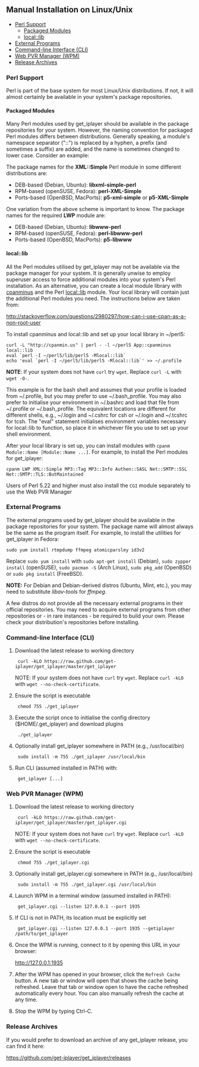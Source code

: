 ## Manual Installation on Linux/Unix

- [Perl Support](#manual-perl)
	- [Packaged Modules](#manual-perl-packaged)
	- [local::lib](#manual-perl-locallib)
- [External Programs](#manual-external-programs)
- [Command-line Interface (CLI)](#manual-cli)
- [Web PVR Manager (WPM)](#manual-wpm)
- [Release Archives](#manual-archives)
	
<a name="manual-perl"></a>
### Perl Support

Perl is part of the base system for most Linux/Unix distributions.  If not, it will almost certainly be available in your system's package repositories.

<a name="manual-perl-packaged"></a>
#### Packaged Modules

Many Perl modules used by get_iplayer should be available in the package repositories for your system.  However, the naming convention for packaged Perl modules differs between distributions.  Generally speaking, a module's namespace separator ("::") is replaced by a hyphen, a prefix (and sometimes a suffix) are added, and the name is sometimes changed to lower case.  Consider an example: 

The package names for the **XML::Simple** Perl module in some different distributions are:

* DEB-based (Debian, Ubuntu): **libxml-simple-perl**
* RPM-based (openSUSE, Fedora): **perl-XML-Simple**
* Ports-based (OpenBSD, MacPorts): **p5-xml-simple** or **p5-XML-Simple**

One variation from the above scheme is important to know.  The package names for the required **LWP** module are:

* DEB-based (Debian, Ubuntu): **libwww-perl**
* RPM-based (openSUSE, Fedora): **perl-libwww-perl**
* Ports-based (OpenBSD, MacPorts): **p5-libwww**

<a name="manual-perl-locallib"></a>
#### local::lib

All the Perl modules utilised by get_iplayer may not be available via the package manager for your system.  It is generally unwise to employ superuser access to force additional modules into your system's Perl installation. As an alternative, you can create a local module library with [cpanminus](http://search.cpan.org/~miyagawa/App-cpanminus/) and the Perl [local::lib](http://search.cpan.org/~ether/local-lib) module.  Your local library will contain just the additional Perl modules you need. The instructions below are taken from:

<http://stackoverflow.com/questions/2980297/how-can-i-use-cpan-as-a-non-root-user>

To install cpanminus and local::lib and set up your local library in ~/perl5:

	curl -L "http://cpanmin.us" | perl - -l ~/perl5 App::cpanminus local::lib
	eval `perl -I ~/perl5/lib/perl5 -Mlocal::lib`
	echo 'eval `perl -I ~/perl5/lib/perl5 -Mlocal::lib`' >> ~/.profile

**NOTE**: If your system does not have `curl` try `wget`.  Replace `curl -L` with `wget -O-`.

This example is for the bash shell and assumes that your profile is loaded from ~/.profile, but you may prefer to use ~/.bash_profile.  You may also prefer to initialise your environment in ~/.bashrc and load that file from ~/.profile or ~/.bash_profile. The equivalent locations are different for different shells, e.g., ~/.login and ~/.cshrc for csh or ~/.login and ~/.tcshrc for tcsh.  The "eval" statement initialises environment variables necessary for local::lib to function, so place it in whichever file you use to set up your shell environment.

After your local library is set up, you can install modules with `cpanm Module::Name [Module::Name ...]`. For example, to install the Perl modules for get_iplayer:

	cpanm LWP XML::Simple MP3::Tag MP3::Info Authen::SASL Net::SMTP::SSL Net::SMTP::TLS::ButMaintained

Users of Perl 5.22 and higher must also install the `CGI` module separately to use the Web PVR Manager

<a name="manual-external-programs"></a>
### External Programs

The external programs used by get_iplayer should be available in the package repositories for your system.  The package name will almost always be the same as the program itself.  For example, to install the utilities for get_iplayer in Fedora: 

	sudo yum install rtmpdump ffmpeg atomicparsley id3v2

Replace `sudo yum install` with `sudo apt-get install` (Debian), `sudo zypper install` (openSUSE), `sudo pacman -S` (Arch Linux), `sudo pkg_add` (OpenBSD) or `sudo pkg install` (FreeBSD).

**NOTE:** For Debian and Debian-derived distros (Ubuntu, Mint, etc.), you may need to substitute *libav-tools* for *ffmpeg*.

A few distros do not provide all the necessary external programs in their official repositories.  You may need to acquire external programs from other repositories or - in rare instances - be required to build your own.  Please check your distribution's repositories before installing.

<a name="manual-cli"></a>
### Command-line Interface (CLI)

1. Download the latest release to working directory

	    curl -kLO https://raw.github.com/get-iplayer/get_iplayer/master/get_iplayer

	NOTE: If your system does not have `curl` try `wget`.  Replace `curl -kLO` with `wget --no-check-certificate`.

2. Ensure the script is executable

    	chmod 755 ./get_iplayer

3. Execute the script once to initialise the config directory ($HOME/.get_iplayer) and download plugins

    	./get_iplayer

4. Optionally install get_iplayer somewhere in PATH (e.g., /usr/local/bin)

    	sudo install -m 755 ./get_iplayer /usr/local/bin

5. Run CLI (assumed installed in PATH) with:

    	get_iplayer [...]

<a name="manual-wpm"></a>
### Web PVR Manager (WPM)

1. Download the latest release to working directory

		curl -kLO https://raw.github.com/get-iplayer/get_iplayer/master/get_iplayer.cgi

	NOTE: If your system does not have `curl` try `wget`.  Replace `curl -kLO` with `wget --no-check-certificate`.

2. Ensure the script is executable

    	chmod 755 ./get_iplayer.cgi

3. Optionally install get_iplayer.cgi somewhere in PATH (e.g., /usr/local/bin)

    	sudo install -m 755 ./get_iplayer.cgi /usr/local/bin

4. Launch WPM in a terminal window (assumed installed in PATH):

    	get_iplayer.cgi --listen 127.0.0.1 --port 1935

5. If CLI is not in PATH, its location must be explicitly set

    	get_iplayer.cgi --listen 127.0.0.1 --port 1935 --getiplayer /path/to/get_iplayer

6. Once the WPM is running, connect to it by opening this URL in your browser:

    <http://127.0.0.1:1935>

7. After the WPM has opened in your browser, click the `Refresh Cache` button.  A new tab or window will open that shows the cache being refreshed.  Leave that tab or window open to have the cache refreshed automatically every hour.  You can also manually refresh the cache at any time.

8. Stop the WPM by typing Ctrl-C.

<a name="manual-archives"></a>
### Release Archives

If you would prefer to download an archive of any get_iplayer release, you can find it here:

<https://github.com/get-iplayer/get_iplayer/releases>
